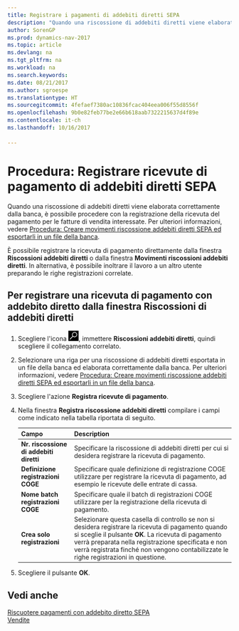 ```yaml
---
title: Registrare i pagamenti di addebiti diretti SEPA
description: "Quando una riscossione di addebiti diretti viene elaborata correttamente dalla banca, è possibile procedere con la registrazione della ricevuta del pagamento per le fatture di vendita interessate."
author: SorenGP
ms.prod: dynamics-nav-2017
ms.topic: article
ms.devlang: na
ms.tgt_pltfrm: na
ms.workload: na
ms.search.keywords: 
ms.date: 08/21/2017
ms.author: sgroespe
ms.translationtype: HT
ms.sourcegitcommit: 4fefaef7380ac10836fcac404eea006f55d8556f
ms.openlocfilehash: 9b0e82feb77be2e66b618aab7322215637d4f89e
ms.contentlocale: it-ch
ms.lasthandoff: 10/16/2017

---
```

# <a name="how-to-post-sepa-direct-debit-payment-receipts"></a>Procedura: Registrare ricevute di pagamento di addebiti diretti SEPA
Quando una riscossione di addebiti diretti viene elaborata correttamente dalla banca, è possibile procedere con la registrazione della ricevuta del pagamento per le fatture di vendita interessate. Per ulteriori informazioni, vedere [Procedura: Creare movimenti riscossione addebiti diretti SEPA ed esportarli in un file della banca](finance-how-create-sepa-direct-debit-collection-entries-export-bank-file.md).  

È possibile registrare la ricevuta di pagamento direttamente dalla finestra **Riscossioni addebiti diretti** o dalla finestra **Movimenti riscossioni addebiti diretti**. In alternativa, è possibile inoltrare il lavoro a un altro utente preparando le righe registrazioni correlate.  

## <a name="to-post-a-direct-debit-payment-receipt-from-the-direct-debit-collections-window"></a>Per registrare una ricevuta di pagamento con addebito diretto dalla finestra Riscossioni di addebiti diretti  
1. Scegliere l'icona ![Cerca pagina o report](media/ui-search/search_small.png "icona Cerca pagina o report"), immettere **Riscossioni addebiti diretti**, quindi scegliere il collegamento correlato.  
2. Selezionare una riga per una riscossione di addebiti diretti esportata in un file della banca ed elaborata correttamente dalla banca. Per ulteriori informazioni, vedere [Procedura: Creare movimenti riscossione addebiti diretti SEPA ed esportarli in un file della banca](finance-how-create-sepa-direct-debit-collection-entries-export-bank-file.md).  
3. Scegliere l'azione **Registra ricevute di pagamento**.  
4. Nella finestra **Registra riscossione addebiti diretti** compilare i campi come indicato nella tabella riportata di seguito.  

    |Campo|Description|  
    |---------------------------------|---------------------------------------|  
    |**Nr. riscossione di addebiti diretti**|Specificare la riscossione di addebiti diretti per cui si desidera registrare la ricevuta di pagamento.|  
    |**Definizione registrazioni COGE**|Specificare quale definizione di registrazione COGE utilizzare per registrare la ricevuta di pagamento, ad esempio le ricevute delle entrate di cassa.|  
    |**Nome batch registrazioni COGE**|Specificare quale il batch di registrazioni COGE utilizzare per la registrazione della ricevuta di pagamento.|  
    |**Crea solo registrazioni**|Selezionare questa casella di controllo se non si desidera registrare la ricevuta di pagamento quando si sceglie il pulsante **OK**. La ricevuta di pagamento verrà preparata nella registrazione specificata e non verrà registrata finché non vengono contabilizzate le righe registrazioni in questione.|  

5. Scegliere il pulsante **OK**.  

## <a name="see-also"></a>Vedi anche  
 [Riscuotere pagamenti con addebito diretto SEPA](finance-collect-payments-with-sepa-direct-debit.md)   
 [Vendite](sales-manage-sales.md)

